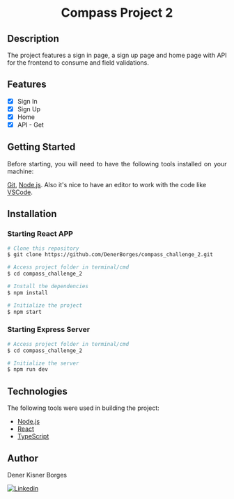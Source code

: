 <h1 align="center"> Compass Project 2 </h1>

## Description

<p align="justify">
The project features a sign in page, a sign up page and home page with API for the frontend to consume and field validations.
</p>

## Features

- [x] Sign In
- [x] Sign Up
- [x] Home
- [x] API - Get

## Getting Started

<p align="justify">
Before starting, you will need to have the following tools installed on your machine:

[Git](https://git-scm.com), [Node.js](https://nodejs.org/en/).
Also it's nice to have an editor to work with the code like [VSCode](https://code.visualstudio.com/).
</p>

## Installation

### Starting React APP
```bash
# Clone this repository
$ git clone https://github.com/DenerBorges/compass_challenge_2.git

# Access project folder in terminal/cmd
$ cd compass_challenge_2

# Install the dependencies
$ npm install

# Initialize the project
$ npm start
```
### Starting Express Server
```bash
# Access project folder in terminal/cmd
$ cd compass_challenge_2

# Initialize the server
$ npm run dev
```

## Technologies

<p>
The following tools were used in building the project:
</p>

- [Node.js](https://nodejs.org/en/)
- [React](https://react.dev/)
- [TypeScript](https://www.typescriptlang.org)

## Author

<p align="justify">
Dener Kisner Borges
</p>

[![Linkedin](https://img.shields.io/badge/LinkedIn-0077B5?style=for-the-badge&logo=linkedin&logoColor=white)](https://www.linkedin.com/in/dener-borges-5836ab219)